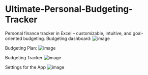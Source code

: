 # Ultimate-Personal-Budgeting-Tracker
Personal finance tracker in Excel – customizable, intuitive, and goal-oriented budgeting.
Budgeting dashboard:
![image](https://github.com/user-attachments/assets/114b7778-8869-4c23-8db4-9ae4b87ab55c)

Budgeting Plan:
![image](https://github.com/user-attachments/assets/9bd61f04-5f95-4523-aee9-37fdbf14e5b9)

Budgeting Tracker
![image](https://github.com/user-attachments/assets/de490633-44cf-44b2-a304-88c6bf855ffe)

Settings for the App
![image](https://github.com/user-attachments/assets/06620182-6d3e-40c6-8709-59414dbf9635)




